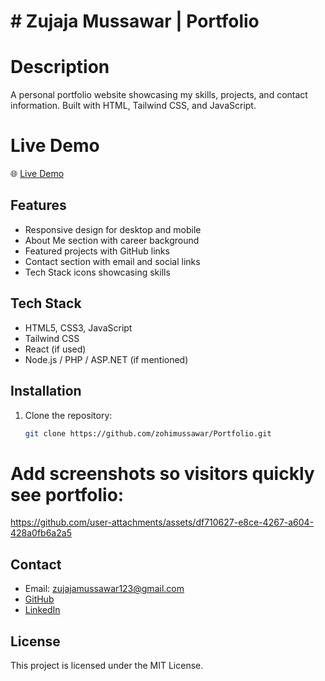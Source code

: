 # # Zujaja Mussawar | Portfolio

# Description
  A personal portfolio website showcasing my skills, projects, and contact information. Built with HTML, Tailwind CSS, and JavaScript.

# Live Demo
🌐 [Live Demo](https://zohimussawar.github.io/Portfolio/)

## Features
- Responsive design for desktop and mobile
- About Me section with career background
- Featured projects with GitHub links
- Contact section with email and social links
- Tech Stack icons showcasing skills

## Tech Stack
- HTML5, CSS3, JavaScript
- Tailwind CSS
- React (if used)
- Node.js / PHP / ASP.NET (if mentioned)

## Installation

1. Clone the repository:
   ```bash
   git clone https://github.com/zohimussawar/Portfolio.git
# Add screenshots so visitors quickly see  portfolio:
https://github.com/user-attachments/assets/df710627-e8ce-4267-a604-428a0fb6a2a5

## Contact
- Email: zujajamussawar123@gmail.com
- [GitHub](https://github.com/zohimussawar)
- [LinkedIn](https://www.linkedin.com/in/zujaja-mussawar-a66653144/)

## License
This project is licensed under the MIT License.
